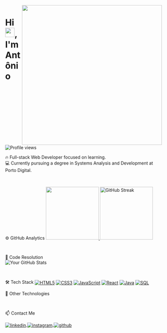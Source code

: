 <img align="right" height="450em" src="https://raw.githubusercontent.com/gist/AntonioLopes21/8c18ebdfe3567c80c4e60e96ec3f0e7b/raw/85d305ba17762ad8465c8ae6735e8c51649ae34d/gistfile1.svg"/> 

<h1 align="left">Hi <img src="https://raw.githubusercontent.com/kaueMarques/kaueMarques/master/hi.gif" height="30px">, I'm Antônio</h1> 

<p align="left">
  <img src="https://komarev.com/ghpvc/?username=AntonioLopes21&color=yellow" alt="Profile views" />
</p>

🔥 Full-stack Web Developer focused on learning.  
💻 Currently pursuing a degree in Systems Analysis and Development at Porto Digital.

<br>

⚙️ GitHub Analytics 
<a href="https://github.com/AntonioLopes21"> 
  <img height="170em" src="https://github-readme-stats.vercel.app/api/top-langs/?username=AntonioLopes21&layout=compact&theme=tokyonight"/> 
</a> 
<a href="https://git.io/streak-stats"> 
  <img height="170em" src="https://streak-stats.demolab.com?user=AntonioLopes21&theme=tokyonight" alt="GitHub Streak" /> 
</a>

<br>

📝 Code Resolution  
![Your GitHub Stats](https://github-readme-stats.vercel.app/api?username=AntonioLopes21&show_icons=true&theme=tokyonight)

<br>

🛠 Tech Stack 
<a href="#"><img align="center" alt="HTML5" src="https://img.shields.io/badge/HTML5-E34F26?style=for-the-badge&logo=html5&logoColor=white"/></a> 
<a href="#"><img align="center" alt="CSS3" src="https://img.shields.io/badge/CSS3-1572B6?style=for-the-badge&logo=css3&logoColor=white"/></a> 
<a href="#"><img align="center" alt="JavaScript" src="https://img.shields.io/badge/JavaScript-323330?style=for-the-badge&logo=javascript&logoColor=F7DF1E"/></a> 
<a href="#"><img align="center" alt="React" src="https://img.shields.io/badge/React-61DAFB?style=for-the-badge&logo=react&logoColor=white"/></a> 
<a href="#"><img align="center" alt="Java" src="https://img.shields.io/badge/Java-007396?style=for-the-badge&logo=java&logoColor=white"/></a> 
<a href="#"><img align="center" alt="SQL" src="https://img.shields.io/badge/SQL-336791?style=for-the-badge&logo=postgresql&logoColor=white"/></a>

🚀 Other Technologies

<br>

📫 Contact Me
<p align="left"> 
  <a href="https://www.linkedin.com/in/antonio-de-padua-385511288/" target="_blank"> 
    <img align="center" src="https://img.shields.io/badge/-AntonioLopes21-05122A?style=flat&logo=linkedin" alt="linkedin"/> 
  </a> 
  <a href="https://www.instagram.com/antonio.lopes_21/" target="_blank"> 
    <img align="center" src="https://img.shields.io/badge/-AntonioLopes21-05122A?style=flat&logo=instagram" alt="instagram"/> 
  </a> 
  <a href="https://github.com/AntonioLopes21" target="_blank"> 
    <img align="center" src="https://img.shields.io/badge/-AntonioLopes21-05122A?style=flat&logo=github" alt="github"/> 
  </a> 
</p>
